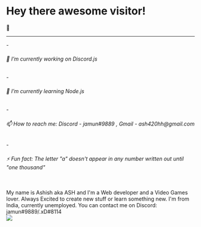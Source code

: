 ### <h1>Hey there awesome visitor!</h1> 👋
<hr>
- <h6>🔭 I’m currently working on Discord.js</h6>
- <h6>🌱 I’m currently learning Node.js</h6>
- <h6>📫 How to reach me: Discord - jamun#9889 , Gmail - ash420hh@gmail.com</h6>
- <h6>⚡ Fun fact: The letter "a" doesn't appear in any number written out until "one thousand"</h6>
<br>
 My name is Ashish aka ASH and I'm a Web developer and a Video Games lover. Always Excited to create new stuff or learn something new. I'm from India, currently unemployed. You can contact me on Discord: jamun#9889/.xD#8114
<br>
<img src='https://github-readme-stats.vercel.app/api?username=Ash-6576&&show_icons=true&title_color=ffffff&icon_color=bb2acf&text_color=daf7dc&bg_color=151515'>
